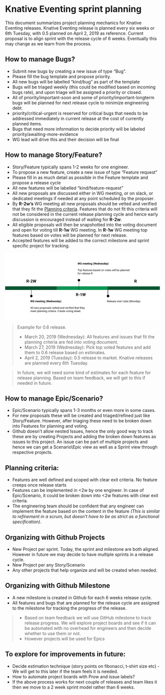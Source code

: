 # Knative Eventing sprint planning

This document summarizes project planning mechanics for Knative Eventing releases. Knative Eventing release is planned every six weeks or 6th Tuesday, with 0.5 planned on April 2, 2019 as reference. Current proposal is to align sprint with the release cycle of 6 weeks. Eventually this may change as we learn from the process.

## How to manage Bugs?
- Submit new bugs by creating a new issue of type “Bug”.
- Please fill the bug template and propose priority.
- All new bugs will be labelled “kind/bug” as part of the template
- Bugs will be triaged weekly (this could be modified based on incoming bugs rate), and upon triage will be assigned a priority or closed.
- All of priority/important-soon and some of priority/important-longterm bugs will be planned for next release cycle to minimize engineering debt.
- priority/critical-urgent is reserved for critical bugs that needs to be addressed immediately in current release at the cost of currently planned items.
- Bugs that need more information to decide priority will be labeled priority/awaiting-more-evidence
- WG lead will drive this and their decision will be final

## How to manage Story/Feature?
- Story/Feature typically spans 1-2 weeks for one engineer.
- To propose a new feature,  create a new issue of type “Feature request”
- Please fill in as much detail as possible in the Feature template and propose a release cycle
- All new features will be labelled “kind/feature-request”
- All new proposals are discussed either in WG meeting, or on slack, or dedicated meetings if needed at any point scheduled by the proposer. 
- By **R-2w’s** WG meeting all new proposals should be vetted and verified that they fit the [Planning criteria](#planning-criteria). Features that do not fit this criteria will not be considered in the current release planning cycle and hence early discussion is encouraged instead of waiting for **R-2w**.
- All eligible proposals will then be snapshotted into the voting document and open for voting till **R-1w** WG meeting. In **R-1w** WG meeting top features based on votes will be planned for next release.
- Accepted features will be added to the correct milestone and sprint specific project for tracking.

![planning overview](images/featureplanning.png)

> Example for 0.6 release.
  >- March 20, 2019 (Wednesday): All features and issues that fit the planning criteria are fed into voting document.
  >- March 27, 2019 (Wednesday): Pick top voted features and add them to 0.6 release based on estimates.
  >- April 2, 2019 (Tuesday): 0.5 release to market. Knative releases are planned every 6th Tuesday.



> In future, we will need some kind of estimates for each feature for release planning. Based on team feedback, we will get to this if needed in future.


## How to manage Epic/Scenario?
- Epic/Scenario typically spans 1-3 months or even more in some cases.
- For new proposals these will be created and triaged/refined just like Story/Feature. However, after triaging these need to be broken down into Features for planning and voting.
- Github doesn’t allow nested Issues, hence the only good way to track these are by creating Projects and adding the broken down features as issues to this project. An issue can be part of multiple projects and hence we can get a Scenario\Epic view as well as a Sprint view through respective projects.

## Planning criteria:
- Features are well defined and scoped with clear exit criteria. No feature creeps once release starts
- Features can be implemented in <2w by one engineer. In case of Epic/Scenario, it could be broken down into <2w features with clear exit criteria.
- The engineering team should be confident that any engineer can implement the feature based on the content in the feature *(This is similar to refinement in a scrum, but doesn’t have to be as strict as a functional specification)*.

## Organizing with Github Projects 
- New Project per sprint. Today, the sprint and milestone are both aligned. However in future we may decide to have multiple sprints in a release cycle.
- New Project per any Story/Scenario
- Any other projects that help organize and will be created when needed.

## Organizing with Github Milestone 
- A new milestone is created in Github for each 6 weeks release cycle.
- All features and bugs that are planned for the release cycle are assigned to the milestone for tracking the progress of the release.

> - Based on team feedback we will use GitHub milestone to track release progress. We will explore project boards and see if it can be automated with no overhead for engineers and then decide whether to use them or not.
> - However projects will be used for Epics

## To explore for improvements in future:
- Decide estimation technique (story points on fibonacci, t-shirt size etc) - We will get to this later if the team feels it is needed.
- How to automate project boards with Prow and issue labels?
- If the above process works for next couple of releases and team likes it then we move to a 2 week sprint model rather than 6 weeks.
